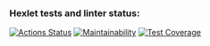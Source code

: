 ### Hexlet tests and linter status:
[![Actions Status](https://github.com/DariaKarpova3108/java-project-72/actions/workflows/hexlet-check.yml/badge.svg)](https://github.com/DariaKarpova3108/java-project-72/actions)
[![Maintainability](https://api.codeclimate.com/v1/badges/b3983a6bf5768c4d2556/maintainability)](https://codeclimate.com/github/DariaKarpova3108/java-project-72/maintainability)
[![Test Coverage](https://api.codeclimate.com/v1/badges/b3983a6bf5768c4d2556/test_coverage)](https://codeclimate.com/github/DariaKarpova3108/java-project-72/test_coverage)

